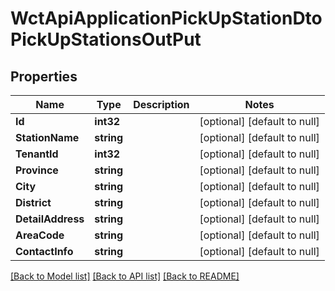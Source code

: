 # WctApiApplicationPickUpStationDtoPickUpStationsOutPut

## Properties
Name | Type | Description | Notes
------------ | ------------- | ------------- | -------------
**Id** | **int32** |  | [optional] [default to null]
**StationName** | **string** |  | [optional] [default to null]
**TenantId** | **int32** |  | [optional] [default to null]
**Province** | **string** |  | [optional] [default to null]
**City** | **string** |  | [optional] [default to null]
**District** | **string** |  | [optional] [default to null]
**DetailAddress** | **string** |  | [optional] [default to null]
**AreaCode** | **string** |  | [optional] [default to null]
**ContactInfo** | **string** |  | [optional] [default to null]

[[Back to Model list]](../README.md#documentation-for-models) [[Back to API list]](../README.md#documentation-for-api-endpoints) [[Back to README]](../README.md)

